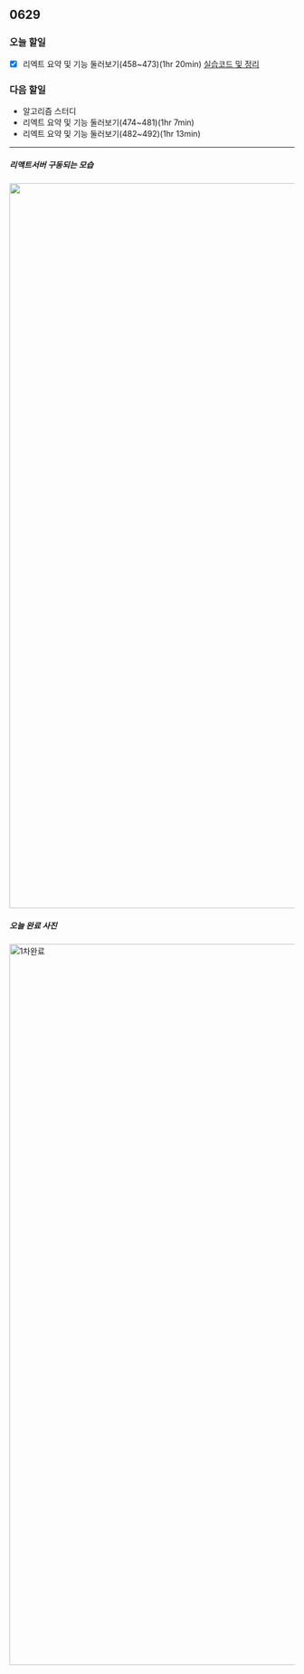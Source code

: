 ## 0629

### **오늘 할일**

- [x] 리엑트 요약 및 기능 둘러보기(458~473)(1hr 20min) [실습코드 및 정리](https://github.com/yeonsu-k/Book/tree/main/React/Section29%20%EB%A6%AC%EC%97%91%ED%8A%B8%EC%9A%94%EC%95%BD%20%EB%B0%8F%20%ED%95%B5%EC%8B%AC%EA%B8%B0%EB%8A%A5)

### **다음 할일**

- 알고리즘 스터디
- 리엑트 요약 및 기능 둘러보기(474~481)(1hr 7min)
- 리엑트 요약 및 기능 둘러보기(482~492)(1hr 13min)
------

##### 리액트서버 구동되는 모습

<img width="1280" src="https://user-images.githubusercontent.com/83412032/176534945-d43b2a45-5023-4c04-870f-2b27382adac0.PNG">

##### 오늘 완료 사진

<img width="1273" alt="1차완료" src="https://user-images.githubusercontent.com/83412032/176534851-8fa2b49b-c1e9-4373-9e45-fc8b65be7eac.PNG">

